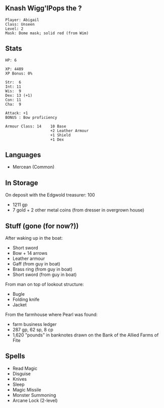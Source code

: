 
## Knash Wigg'lPops the ?

    Player: Abigail
    Class: Unseen
    Level: 2
    Mask: Dome mask; solid red (from Wim)

## Stats

    HP: 6

    XP: 4489
    XP Bonus: 0%

    Str:  6
    Int: 11
    Wis:  9
    Dex: 13 (+1)
    Con: 11
    Cha:  9

    Attack: +1
    BONUS : Bow proficiency

    Armour Class: 14    10 Base
                        +2 Leather Armour
                        +1 Shield
                        +1 Dex

## Languages

- Mercean (Common)

## In Storage

On deposit with the Edgwold treasurer: 100

* 1211 gp
* 7 gold + 2 other metal coins (from dresser in overgrown house)

## Stuff (gone (for now?))

After waking up in the boat:

* Short sword
* Bow + 14 arrows
* Leather armour
* Gaff (from guy in boat)
* Brass ring (from guy in boat)
* Short sword (from guy in boat)

From man on top of lookout structure:
* Bugle
* Folding knife
* Jacket

From the farmhouse where Pearl was found:
* farm business ledger
* 287 gp, 62 sp, 8 cp
* 1,620 "pounds" in banknotes drawn on the Bank of the Allied Farms of Fite

## Spells

* Read Magic
* Disguise
* Knives
* Sleep
* Magic Missile
* Monster Summoning
* Arcane Lock (2-level)
